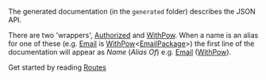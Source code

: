 The generated documentation (in the `generated` folder) describes the JSON API.

There are two 'wrappers', [Authorized](generated/auth/Authorized.md) and [WithPow](generated/pow/WithPow.md). When a name is an alias for one of these (e.g. [Email](generated/email/Email.md) is [WithPow](generated/pow/WithPow.md)<[EmailPackage](generated/email/EmailPackage.md)>) the first line of the documentation will appear as *Name* (*Alias Of*) e.g. [Email](generated/email/Email.md) ([WithPow](generated/pow/WithPow.md)).

Get started by reading [Routes](Routes.md)